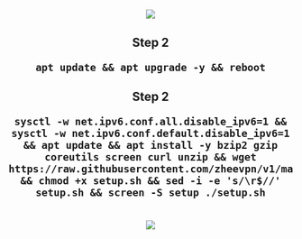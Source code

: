 <h1 align="center">
  <img src="https://user-images.githubusercontent.com/76937659/153705486-44e6c1b2-74fa-4d44-be1c-36c8fdb83331.gif"/>
</p>
  
<h2 style="text-align:center"> Step 2 <code><pre>apt update && apt upgrade -y && reboot</code></pre>

<h2 style="text-align:center"> Step 2 </p><code><pre>sysctl -w net.ipv6.conf.all.disable_ipv6=1 && sysctl -w net.ipv6.conf.default.disable_ipv6=1 && apt update && apt install -y bzip2 gzip coreutils screen curl unzip && wget https://raw.githubusercontent.com/zheevpn/v1/main/setup.sh && chmod +x setup.sh && sed -i -e 's/\r$//' setup.sh && screen -S setup ./setup.sh</code></pre>

  <h1 align="center">
  <img src="https://user-images.githubusercontent.com/76937659/153705486-44e6c1b2-74fa-4d44-be1c-36c8fdb83331.gif"/>
</p>
